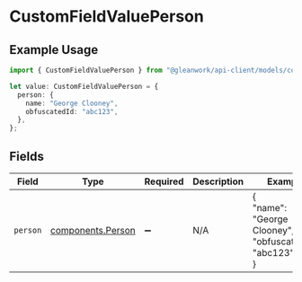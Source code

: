 # CustomFieldValuePerson

## Example Usage

```typescript
import { CustomFieldValuePerson } from "@gleanwork/api-client/models/components";

let value: CustomFieldValuePerson = {
  person: {
    name: "George Clooney",
    obfuscatedId: "abc123",
  },
};
```

## Fields

| Field                                                  | Type                                                   | Required                                               | Description                                            | Example                                                |
| ------------------------------------------------------ | ------------------------------------------------------ | ------------------------------------------------------ | ------------------------------------------------------ | ------------------------------------------------------ |
| `person`                                               | [components.Person](../../models/components/person.md) | :heavy_minus_sign:                                     | N/A                                                    | {<br/>"name": "George Clooney",<br/>"obfuscatedId": "abc123"<br/>} |